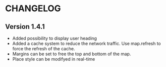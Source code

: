 # CHANGELOG

## Version 1.4.1

- Added possibility to display user heading
- Added a cache system to reduce the network traffic. Use map.refresh to force the refresh of the cache.
- Margins can be set to free the top and bottom of the map.
- Place style can be modifyed in real-time
